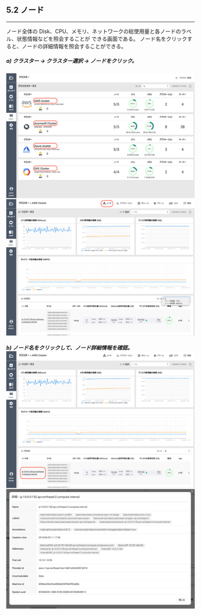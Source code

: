 ## 5.2 ノード

---

ノード全体の Disk、CPU、メモリ、ネットワークの総使用量と各ノードのラベル、状態情報などを照会することが
できる画面である。 ノード名をクリックすると、ノードの詳細情報を照会することができる。


##### a\) クラスター → クラスター選択 → ノードをクリック。
![](/assets/JP/2.5/5.2_1.png)![](/assets/JP/2.5.4/5.2_2.png)

##### b\) ノード名をクリックして、ノード詳細情報を確認。![](/assets/JP/2.5.4/5.2_3.png)![](/assets/JP/2.5.4/5.2_4.png)



